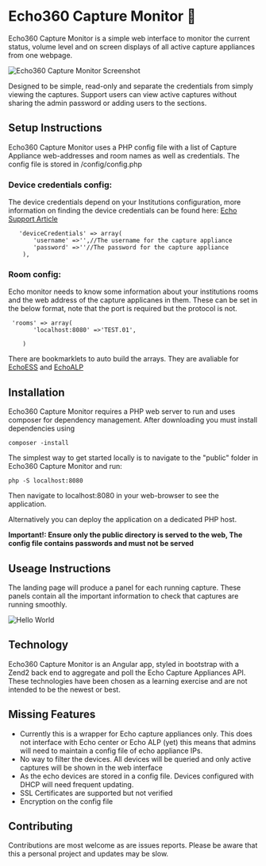 
# Echo360 Capture Monitor 👀
Echo360 Capture Monitor is a simple web interface to monitor the current status, volume level and on screen displays of all active capture appliances from one webpage.

![Echo360 Capture Monitor Screenshot](https://i.imgur.com/fTgrZCl.png)

Designed to be simple, read-only and separate the credentials from simply viewing the captures. Support users can view active captures without sharing the admin password or adding users to the sections.

## Setup Instructions
Echo360 Capture Monitor uses a PHP config file with a list of Capture Appliance web-addresses and room names as well as credentials.
The config file is stored in /config/config.php

### Device credentials config:
The device credentials depend on your Institutions configuration, more information on finding the device credentials can be found here:
[Echo Support Article](https://support.echo360.com/customer/en/portal/articles/2872308-common-settings---device-defaults?b_id=16609)

```
   'deviceCredentials' => array(
       'username' =>'',//The username for the capture appliance
       'password' =>''//The password for the capture appliance
    ),
```
### Room config:
Echo monitor needs to know some information about your institutions rooms and the web address of the capture applicanes in them.
These can be set in the below format, note that the port is required but the protocol is not.
```
 'rooms' => array(
       'localhost:8080' =>'TEST.01',

    )

```
There are bookmarklets to auto build the arrays.
They are avaliable for [EchoESS](https://gist.github.com/kerbeh/64fcf2bbd5717c2b0359961e3bf156ff) and [EchoALP](https://gist.github.com/kerbeh/6c199d8c409ad68529e255f5809da657)
## Installation
Echo360 Capture Monitor requires a PHP web server to run and uses composer for dependency management.
After downloading you must install dependencies using
```
composer -install
```
The simplest way to get started locally is to navigate to the "public" folder in Echo360 Capture Monitor and run:
```
php -S localhost:8080
```
Then navigate to localhost:8080 in your web-browser to see the application.

Alternatively you can deploy the application on a dedicated PHP host.

__Important!: Ensure only the public directory is served to the web, The config file contains passwords and must not be served__

## Useage Instructions
The landing page will produce a panel for each running capture.
These panels contain all the important information to check that captures are running smoothly. 

![Hello World](https://i.imgur.com/sdWhSw6.png)

## Technology
Echo360 Capture Monitor is an Angular app, styled in bootstrap with a Zend2 back end to aggregate and poll the Echo Capture Appliances API. These technologies have been chosen as a learning exercise and are not intended to be the newest or best.

## Missing Features
- Currently this is a wrapper for Echo capture appliances only. This does not interface with Echo center or Echo ALP (yet) this means that admins will need to maintain a config file of echo appliance IPs.
- No way to filter the devices. All devices will be queried and only active captures will be shown in the web interface
- As the echo devices are stored in a config file. Devices configured with DHCP will need frequent updating.
- SSL Certificates are supported but not verified
- Encryption on the config file

## Contributing
Contributions are most welcome as are issues reports.
Please be aware that this a personal project and updates may be slow.